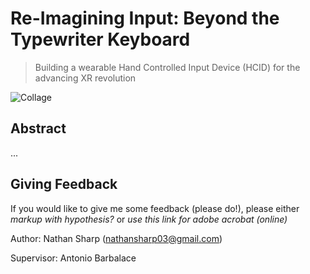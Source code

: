 # Re-Imagining Input: Beyond the Typewriter Keyboard
> Building a wearable Hand Controlled Input Device (HCID) for the advancing XR revolution

![Collage](images/project_collage1.png?raw=true "Title")

## Abstract
...

## Giving Feedback
If you would like to give me some feedback (please do!), please either _markup with hypothesis?_ or _use this link for adobe acrobat (online)_

Author: Nathan Sharp (nathansharp03@gmail.com)

Supervisor: Antonio Barbalace


<!-- please cite using.. --> 

<!-- comment  --> 
[//]: # (comment.)
